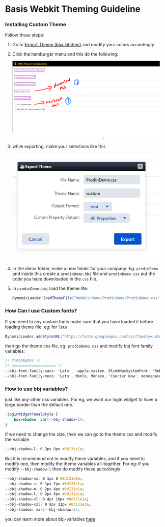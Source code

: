# Basis Webkit Theming Guideline

### Installing Custom Theme
Follow these steps:
1. Go to [Export Theme (bbx.kitchen)](https://hot.bbx.kitchen/webapp/DWCThemeEditor) and modify your colors accordingly
2. Click the hamburger menu and this do the following:
    
    ![theme-guideline-img-1.png](assets/theme-guideline-img-1.png)
    
3. while exporting, make your selections like this

    ![theme-guideline-img-2.png](assets/theme-guideline-img-2.png)

1. In the demo folder, make a new folder for your company: Eg: `prodinDemo` and inside this create a `prodinDemo.bbj` file and `prodinDemo.css` put the code you have downloaded in the `css` file.

2. in `prodinDemo.bbj` load the theme life:
    
    ```jsx
    DynamicLoader.loadThemeFile("WebKit/demo/ProdinDemo/ProdinDemo.css")
    ```
    

### How Can I use Custom fonts?

If you need to any custom fonts make sure that you have loaded it before loading theme file: eg: for `lato`

```jsx
DynamicLoader.addStyleURL("https://fonts.googleapis.com/css?family=Lato")
```

then go the theme css file, eg: `prodinDemo.css` and modify bbj font family variables:

```css
/* TYPOGRAPHY */
/* ==================== */
--bbj-font-family-sans: 'Lato', -apple-system, BlinkMacSystemFont, 'Roboto', 'Segoe UI', Helvetica, Arial, sans-serif, 'Apple Color Emoji', 'Segoe UI Emoji', 'Segoe UI Symbol';
--bbj-font-family-mono: 'Lato', Menlo, Monaco, 'Courier New', monospace;
```

### How to use bbj variables?

just like any other css variables. For eg, we want our login widget to have a large border than the default one. 

```css
.loginWidgetPanelStyle {
    box-shadow: var(--bbj-shadow-l);
}
```

if we need to change the size, then we can go to the theme css and modify the variable 

```css
--bbj-shadow-l: 0 2px 8px #0d131e1a;
```

But it is recommend not to modify these variables, and if you need to modify one, then modify the theme variables all-together. For eg: if you modify `--bbj-shadow-l` then do modify these accordingly:

```css
--bbj-shadow-xs: 0 1px 0 #0d131e0d;
--bbj-shadow-s: 0 1px 2px #0d131e1a;
--bbj-shadow-m: 0 2px 4px #0d131e1a;
--bbj-shadow-l: 0 2px 8px #0d131e1a;
--bbj-shadow-xl: 0 4px 16px #0d131e1a;
--bbj-shadow-xxl: 0 8px 32px #0d131e1a;
--bbj-shadow: var(--bbj-shadow-s);
```

you can learn more about bbj-variables [here](https://basishub.github.io/basis-next/#/theme-engine/)